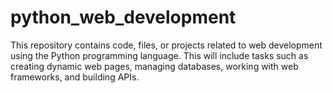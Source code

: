 # python_web_development
This repository contains code, files, or projects related to web development using the Python programming language. This will include tasks such as creating dynamic web pages, managing databases, working with web frameworks, and building APIs.
